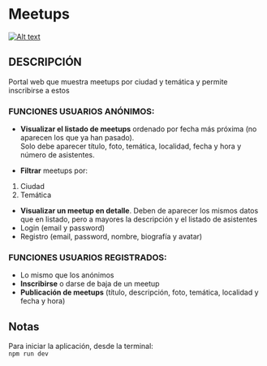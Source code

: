 # Meetups

[![Alt text](https://img.youtube.com/vi/n9YUwfJ52zU/0.jpg)](https://www.youtube.com/watch?v=n9YUwfJ52zU)

## DESCRIPCIÓN

Portal web que muestra meetups por ciudad y temática y permite inscribirse a
estos

### FUNCIONES USUARIOS ANÓNIMOS:

- **Visualizar el listado de meetups** ordenado por fecha más próxima (no
  aparecen los que ya han pasado).  
  Solo debe aparecer título, foto,
  temática, localidad, fecha y hora y número de asistentes.

- **Filtrar** meetups por:

1. Ciudad
2. Temática

- **Visualizar un meetup en detalle**. Deben de aparecer los mismos datos que en listado, pero a mayores la descripción y el listado de asistentes
- Login (email y password)
- Registro (email, password, nombre, biografía y avatar)

### FUNCIONES USUARIOS REGISTRADOS:

- Lo mismo que los anónimos
- **Inscribirse** o darse de baja de un meetup
- **Publicación de meetups** (título, descripción, foto, temática, localidad y
  fecha y hora)

## Notas

Para iniciar la aplicación, desde la terminal:  
`npm run dev`
